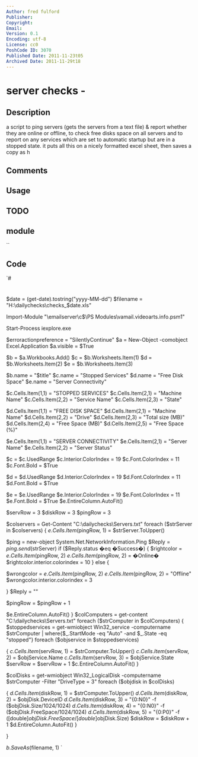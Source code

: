 ```yaml
---
Author: fred fulford
Publisher: 
Copyright: 
Email: 
Version: 0.1
Encoding: utf-8
License: cc0
PoshCode ID: 3070
Published Date: 2011-11-23t05
Archived Date: 2011-11-29t18
---
```


# server checks - 

## Description

a script to ping servers (gets the servers from a text file) & report whether they are online or offline, to check free disks space on all servers and to report on any services which are set to automatic startup but are in a stopped state. it puts all this on a nicely formatted excel sheet, then saves a copy as h

## Comments



## Usage



## TODO



## module

``

## Code

`#
 #
 
 $date = (get-date).tostring("yyyy-MM-dd")
 $filename = "H:\dailychecks\checks_$date.xls"
 
 
 Import-Module "\\emailserver\c$\PS Modules\vamail.videoarts.info.psm1"
 
 
 Start-Process iexplore.exe
 
 $erroractionpreference = "SilentlyContinue"
 $a = New-Object -comobject Excel.Application
 $a.visible = $True 
 
 $b = $a.Workbooks.Add()
 $c = $b.Worksheets.Item(1)
 $d = $b.Worksheets.Item(2)
 $e = $b.Worksheets.Item(3)
 
 $b.name = "$title"
 $c.name = "Stopped Services"
 $d.name = "Free Disk Space"
 $e.name = "Server Connectivity"
 
 
 $c.Cells.Item(1,1) = "STOPPED SERVICES"
 $c.Cells.Item(2,1) = "Machine Name"
 $c.Cells.Item(2,2) = "Service Name"
 $c.Cells.Item(2,3) = "State"
 
 $d.Cells.Item(1,1) = "FREE DISK SPACE"
 $d.Cells.Item(2,1) = "Machine Name"
 $d.Cells.Item(2,2) = "Drive"
 $d.Cells.Item(2,3) = "Total size (MB)"
 $d.Cells.Item(2,4) = "Free Space (MB)"
 $d.Cells.Item(2,5) = "Free Space (%)"
 
 $e.Cells.Item(1,1) = "SERVER CONNECTIVITY"
 $e.Cells.Item(2,1) = "Server Name"
 $e.Cells.Item(2,2) = "Server Status"
 
 
 $c = $c.UsedRange
 $c.Interior.ColorIndex = 19
 $c.Font.ColorIndex = 11
 $c.Font.Bold = $True
 
 $d = $d.UsedRange
 $d.Interior.ColorIndex = 19
 $d.Font.ColorIndex = 11
 $d.Font.Bold = $True
 
 $e = $e.UsedRange
 $e.Interior.ColorIndex = 19
 $e.Font.ColorIndex = 11
 $e.Font.Bold = $True
 $e.EntireColumn.AutoFit()
 
 
 $servRow = 3
 $diskRow = 3
 $pingRow = 3
 
 
 $colservers = Get-Content "C:\dailychecks\Servers.txt"
 foreach ($strServer in $colservers)
 {
 $e.Cells.Item($pingRow, 1) = $strServer.ToUpper()
 
 
 $ping = new-object System.Net.NetworkInformation.Ping
 $Reply = $ping.send($strServer)
 if ($Reply.status �eq �Success�)
 {
 $rightcolor = $e.Cells.Item($pingRow, 2)
 $e.Cells.Item($pingRow, 2) = �Online�
 $rightcolor.interior.colorindex = 10
 }
 else
 {
 
 $wrongcolor = $e.Cells.Item($pingRow, 2)
 $e.Cells.Item($pingRow, 2) = "Offline"
 $wrongcolor.interior.colorindex = 3
 
 }
 $Reply = ""
 
 $pingRow = $pingRow + 1
 
 $e.EntireColumn.AutoFit()
 }
 $colComputers = get-content "C:\dailychecks\Servers.txt"
 foreach ($strComputer in $colComputers)
 {
 $stoppedservices = get-wmiobject Win32_service -computername $strComputer | where{$_.StartMode -eq "Auto" -and $_.State -eq "stopped"} 
 foreach ($objservice in $stoppedservices)
 
 {
  $c.Cells.Item($servRow, 1) = $strComputer.ToUpper()
  $c.Cells.Item($servRow, 2) = $objService.Name
  $c.Cells.Item($servRow, 3) = $objService.State
 $servRow = $servRow + 1
 $c.EntireColumn.AutoFit()
 }
 
 $colDisks = get-wmiobject Win32_LogicalDisk -computername $strComputer -Filter "DriveType = 3" 
 foreach ($objdisk in $colDisks)
 
 {
  $d.Cells.Item($diskRow, 1) = $strComputer.ToUpper()
  $d.Cells.Item($diskRow, 2) = $objDisk.DeviceID
  $d.Cells.Item($diskRow, 3) = "{0:N0}" -f ($objDisk.Size/1024/1024)
  $d.Cells.Item($diskRow, 4) = "{0:N0}" -f ($objDisk.FreeSpace/1024/1024)
  $d.Cells.Item($diskRow, 5) = "{0:P0}" -f ([double]$objDisk.FreeSpace/[double]$objDisk.Size)
 $diskRow = $diskRow + 1
 $d.EntireColumn.AutoFit()
 }
 
 
 }
 
 
 $b.SaveAs($filename, 1)
`


